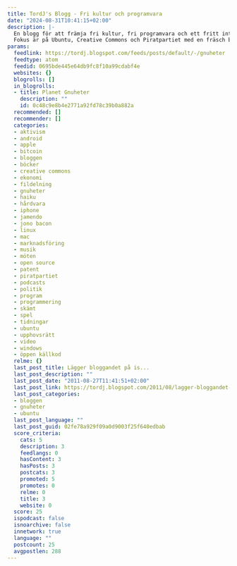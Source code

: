 ```yaml
---
title: TordJ's Blogg - Fri kultur och programvara
date: "2024-08-31T10:41:15+02:00"
description: |-
  En blogg för att främja fri kultur, fri programvara och ett fritt internet.
  Fokus är på Ubuntu, Creative Commons och Piratpartiet med en fräsch blandning av nyheter, analyser, musik-/film
params:
  feedlink: https://tordj.blogspot.com/feeds/posts/default/-/gnuheter
  feedtype: atom
  feedid: 0695bde445e64db9fc8f10a99cdabf4e
  websites: {}
  blogrolls: []
  in_blogrolls:
  - title: Planet Gnuheter
    description: ""
    id: 0c48c9e8b4e2771a92fd78c39b0a882a
  recommended: []
  recommender: []
  categories:
  - aktivism
  - android
  - apple
  - bitcoin
  - bloggen
  - böcker
  - creative commons
  - ekonomi
  - fildelning
  - gnuheter
  - haiku
  - hårdvara
  - iphone
  - jamendo
  - jono bacon
  - linux
  - mac
  - marknadsföring
  - musik
  - möten
  - open source
  - patent
  - piratpartiet
  - podcasts
  - politik
  - program
  - programmering
  - skämt
  - spel
  - tidningar
  - ubuntu
  - upphovsrätt
  - video
  - windows
  - öppen källkod
  relme: {}
  last_post_title: Lägger bloggandet på is...
  last_post_description: ""
  last_post_date: "2011-08-27T11:41:51+02:00"
  last_post_link: https://tordj.blogspot.com/2011/08/lagger-bloggandet-pa-is.html
  last_post_categories:
  - bloggen
  - gnuheter
  - ubuntu
  last_post_language: ""
  last_post_guid: 02fe78a929f09a0d9003f25f640edbab
  score_criteria:
    cats: 5
    description: 3
    feedlangs: 0
    hasContent: 3
    hasPosts: 3
    postcats: 3
    promoted: 5
    promotes: 0
    relme: 0
    title: 3
    website: 0
  score: 25
  ispodcast: false
  isnoarchive: false
  innetwork: true
  language: ""
  postcount: 25
  avgpostlen: 288
---
```

